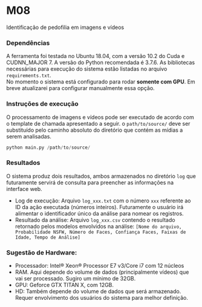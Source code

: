 # M08
 Identificação de pedofilia em imagens e vídeos
 
### Dependências
A ferramenta foi testada no Ubuntu 18.04, com a versão 10.2 do Cuda e CUDNN_MAJOR 7. A versão do Python recomendada é 3.7.6. As bibliotecas necessárias para execução do sistema estão listadas no arquivo `requirements.txt`.<br>
No momento o sistema está configurado para rodar **somente com GPU**. Em breve atualizarei para configurar manualmente essa opção.
 
### Instruções de execução

O processamento de imagens e vídeos pode ser executado de acordo com o template de chamada apresentado a seguir. o `path/to/source/` deve ser substituído pelo caminho absoluto do diretório que contém as mídias a serem analisadas.

```python
python main.py /path/to/source/ 
```

### Resultados

O sistema produz dois resultados, ambos armazenados no diretório `log` que futuramente servirá de consulta para preencher as informações na interface web.
* Log de execução: Arquivo `log_xxx.txt` com o número `xxx` referente ao ID da ação executada (números inteiros). Futuramente o usuário irá alimentar o identificador único da análise para nomear os registros.
* Resultado da análise: Arquivo `log_xxx.csv` contendo o resultado retornado pelos modelos envolvidos na análise: `[Nome do arquivo, Probabilidade NSFW, Número de Faces, Confiança Faces, Faixas de Idade, Tempo de Análise]` 

### Sugestão de Hardware:

* Processador: Intel® Xeon® Processor E7 v3/Core i7 com 12 núcleos 
* RAM. Aqui depende do volume de dados (principalmente vídeos) que vai ser processado. Sugiro um mínimo de 32GB.
* GPU: Geforce GTX TITAN X, com 12GB.
* HD: Também depende do volume de dados que será armazenado. Requer envolvimento dos usuários do sistema para melhor definição. 
